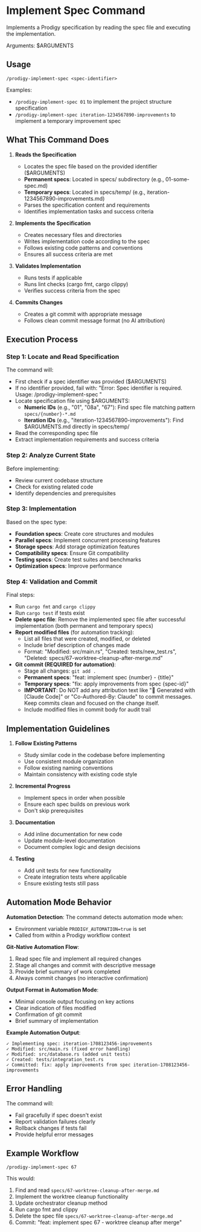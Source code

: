# Implement Spec Command

Implements a Prodigy specification by reading the spec file and executing the implementation.

Arguments: $ARGUMENTS

## Usage

```
/prodigy-implement-spec <spec-identifier>
```

Examples: 
- `/prodigy-implement-spec 01` to implement the project structure specification
- `/prodigy-implement-spec iteration-1234567890-improvements` to implement a temporary improvement spec

## What This Command Does

1. **Reads the Specification**
   - Locates the spec file based on the provided identifier ($ARGUMENTS)
   - **Permanent specs**: Located in specs/ subdirectory (e.g., 01-some-spec.md)
   - **Temporary specs**: Located in specs/temp/ (e.g., iteration-1234567890-improvements.md)
   - Parses the specification content and requirements
   - Identifies implementation tasks and success criteria

2. **Implements the Specification**
   - Creates necessary files and directories
   - Writes implementation code according to the spec
   - Follows existing code patterns and conventions
   - Ensures all success criteria are met

3. **Validates Implementation**
   - Runs tests if applicable
   - Runs lint checks (cargo fmt, cargo clippy)
   - Verifies success criteria from the spec

4. **Commits Changes**
   - Creates a git commit with appropriate message
   - Follows clean commit message format (no AI attribution)

## Execution Process

### Step 1: Locate and Read Specification

The command will:
- First check if a spec identifier was provided ($ARGUMENTS)
- If no identifier provided, fail with: "Error: Spec identifier is required. Usage: /prodigy-implement-spec <spec-identifier>"
- Locate specification file using $ARGUMENTS:
  - **Numeric IDs** (e.g., "01", "08a", "67"): Find spec file matching pattern `specs/{number}-*.md`
  - **Iteration IDs** (e.g., "iteration-1234567890-improvements"): Find $ARGUMENTS.md directly in specs/temp/
- Read the corresponding spec file
- Extract implementation requirements and success criteria

### Step 2: Analyze Current State

Before implementing:
- Review current codebase structure
- Check for existing related code
- Identify dependencies and prerequisites

### Step 3: Implementation

Based on the spec type:
- **Foundation specs**: Create core structures and modules
- **Parallel specs**: Implement concurrent processing features
- **Storage specs**: Add storage optimization features
- **Compatibility specs**: Ensure Git compatibility
- **Testing specs**: Create test suites and benchmarks
- **Optimization specs**: Improve performance

### Step 4: Validation and Commit

Final steps:
- Run `cargo fmt` and `cargo clippy`
- Run `cargo test` if tests exist
- **Delete spec file**: Remove the implemented spec file after successful implementation (both permanent and temporary specs)
- **Report modified files** (for automation tracking):
  - List all files that were created, modified, or deleted
  - Include brief description of changes made
  - Format: "Modified: src/main.rs", "Created: tests/new_test.rs", "Deleted: specs/67-worktree-cleanup-after-merge.md"
- **Git commit (REQUIRED for automation)**:
  - Stage all changes: `git add .`
  - **Permanent specs**: "feat: implement spec {number} - {title}"
  - **Temporary specs**: "fix: apply improvements from spec {spec-id}"
  - **IMPORTANT**: Do NOT add any attribution text like "🤖 Generated with [Claude Code]" or "Co-Authored-By: Claude" to commit messages. Keep commits clean and focused on the change itself.
  - Include modified files in commit body for audit trail

## Implementation Guidelines

1. **Follow Existing Patterns**
   - Study similar code in the codebase before implementing
   - Use consistent module organization
   - Follow existing naming conventions
   - Maintain consistency with existing code style

2. **Incremental Progress**
   - Implement specs in order when possible
   - Ensure each spec builds on previous work
   - Don't skip prerequisites

3. **Documentation**
   - Add inline documentation for new code
   - Update module-level documentation
   - Document complex logic and design decisions

4. **Testing**
   - Add unit tests for new functionality
   - Create integration tests where applicable
   - Ensure existing tests still pass

## Automation Mode Behavior

**Automation Detection**: The command detects automation mode when:
- Environment variable `PRODIGY_AUTOMATION=true` is set
- Called from within a Prodigy workflow context

**Git-Native Automation Flow**:
1. Read spec file and implement all required changes
2. Stage all changes and commit with descriptive message
3. Provide brief summary of work completed
4. Always commit changes (no interactive confirmation)

**Output Format in Automation Mode**:
- Minimal console output focusing on key actions
- Clear indication of files modified
- Confirmation of git commit
- Brief summary of implementation

**Example Automation Output**:
```
✓ Implementing spec: iteration-1708123456-improvements
✓ Modified: src/main.rs (fixed error handling)
✓ Modified: src/database.rs (added unit tests)
✓ Created: tests/integration_test.rs
✓ Committed: fix: apply improvements from spec iteration-1708123456-improvements
```

## Error Handling

The command will:
- Fail gracefully if spec doesn't exist
- Report validation failures clearly
- Rollback changes if tests fail
- Provide helpful error messages

## Example Workflow

```
/prodigy-implement-spec 67
```

This would:
1. Find and read `specs/67-worktree-cleanup-after-merge.md`
2. Implement the worktree cleanup functionality
3. Update orchestrator cleanup method
4. Run cargo fmt and clippy
5. Delete the spec file `specs/67-worktree-cleanup-after-merge.md`
6. Commit: "feat: implement spec 67 - worktree cleanup after merge"
